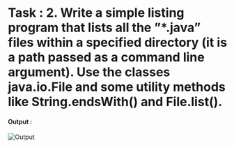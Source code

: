 # Task : 2.	Write a simple listing program that lists all the ”*.java” files within a specified directory (it is a path passed as a command line argument). Use the classes java.io.File and some utility methods like String.endsWith() and File.list().

#### Output :
![Output](https://i.imgur.com/68729bx.png)